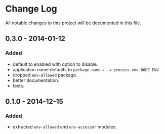 # Change Log
All notable changes to this project will be documented in this file.

## 0.3.0 - 2014-01-12
### Added
- default to enabled with option to disable.
- application name defaults to `package.name` + `-` + `process.env.NODE_ENV`.
- dropped `env-allowed` package.
- better documentation.
- tests.

## 0.1.0 - 2014-12-15
### Added
- extracted `env-allowed` and `env-accessor` modules.
